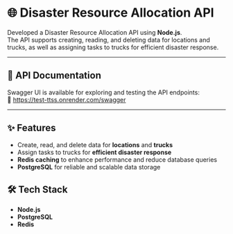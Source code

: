 # 🌐 Disaster Resource Allocation API

Developed a Disaster Resource Allocation API using **Node.js**.  
The API supports creating, reading, and deleting data for locations and trucks, as well as assigning tasks to trucks for efficient disaster response.

-----

## 📄 API Documentation
Swagger UI is available for exploring and testing the API endpoints:  
🔗 https://test-ttss.onrender.com/swagger

-----

## ✨ Features
- Create, read, and delete data for **locations** and **trucks**
- Assign tasks to trucks for **efficient disaster response**
- **Redis caching** to enhance performance and reduce database queries
- **PostgreSQL** for reliable and scalable data storage

## 🛠️ Tech Stack
- **Node.js**
- **PostgreSQL**
- **Redis**

